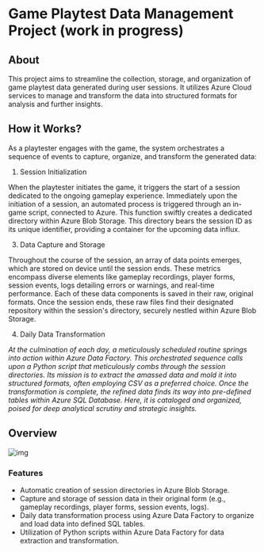 # Game Playtest Data Management Project (work in progress)

## About

This project aims to streamline the collection, storage, and organization of game playtest data generated during user sessions. It utilizes Azure Cloud services to manage and transform the data into structured formats for analysis and further insights.

## How it Works?

As a playtester engages with the game, the system orchestrates a sequence of events to capture, organize, and transform the generated data:

1. Session Initialization

When the playtester initiates the game, it triggers the start of a session dedicated to the ongoing gameplay experience. Immediately upon the initiation of a session, an automated process is triggered through an in-game script, connected to Azure. This function swiftly creates a dedicated directory within Azure Blob Storage. This directory bears the session ID as its unique identifier, providing a container for the upcoming data influx.

3. Data Capture and Storage

Throughout the course of the session, an array of data points emerges, which are stored on device until the session ends. These metrics encompass diverse elements like gameplay recordings, player forms, session events, logs detailing errors or warnings, and real-time performance. Each of these data components is saved in their raw, original formats. Once the session ends, these raw files find their designated repository within the session's directory, securely nestled within Azure Blob Storage.

4. Daily Data Transformation
   
*At the culmination of each day, a meticulously scheduled routine springs into action within Azure Data Factory. This orchestrated sequence calls upon a Python script that meticulously combs through the session directories. Its mission is to extract the amassed data and mold it into structured formats, often employing CSV as a preferred choice. Once the transformation is complete, the refined data finds its way into pre-defined tables within Azure SQL Database. Here, it is cataloged and organized, poised for deep analytical scrutiny and strategic insights.*

## Overview

![img](https://github.com/MichalMSlusarski/Playtest-data-processing/blob/b366a196fb7bb0c477984fdf0376ce50ab6216e5/overview.png)

### Features

- Automatic creation of session directories in Azure Blob Storage.
- Capture and storage of session data in their original form (e.g., gameplay recordings, player forms, session events, logs).
- Daily data transformation process using Azure Data Factory to organize and load data into defined SQL tables.
- Utilization of Python scripts within Azure Data Factory for data extraction and transformation.

